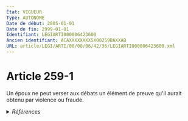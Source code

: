 ```yaml
---
État: VIGUEUR
Type: AUTONOME
Date de début: 2005-01-01
Date de fin: 2999-01-01
Identifiant: LEGIARTI000006423600
Ancien identifiant: ACAXXXXXXXX5X00259BAXXAB
URL: article/LEGI/ARTI/00/00/06/42/36/LEGIARTI000006423600.xml
---
```


<h1>Article 259-1</h1>

Un époux ne peut verser aux débats un élément de preuve qu'il aurait obtenu par
violence ou fraude.


<details>
  <summary><em>Références</em></summary>

  <h2>Articles faisant référence à l'article</h2>
  
  <ul>
    <li>
      <a href="https://legal.tricoteuses.fr//redirection/LEGIARTI000006284803?vers=git&vers=legifrance">LOI n° 2004-439 du 26 mai 2004 relative au divorce - article 10 ENTIEREMENT_MODIF</a> MODIFICATION cible
    </li>
    <li>
      <a href="https://legal.tricoteuses.fr//redirection/LEGIARTI000006284807?vers=git&vers=legifrance">LOI n° 2004-439 du 26 mai 2004 relative au divorce - article 14 ENTIEREMENT_MODIF</a> MODIFICATION cible
    </li>
  </ul>
  
  <h2>Textes faisant référence à l'article</h2>
  
  <ul>
    <li>
      <a href="https://legal.tricoteuses.fr//redirection/JORFTEXT000000439268?vers=git&vers=legifrance">LOI n° 2004-439 du 26 mai 2004 relative au divorce</a> MODIFICATION cible
    </li>
    <li>
      <a href="https://legal.tricoteuses.fr//redirection/JORFTEXT000000439268?vers=git&vers=legifrance">LOI n° 2004-439 du 26 mai 2004 relative au divorce</a> SPEC_APPLI cible
    </li>
  </ul>
  
  <h2>Références faites par l'article</h2>
  
  <ul>
    <li>
      CODIFICATION source Loi 1803-03-14
    </li>
    <li>
      2004-05-26 MODIFICATION source <a href="https://legal.tricoteuses.fr//redirection/JORFTEXT000000439268?vers=git&vers=legifrance">LOI n° 2004-439 du 26 mai 2004 relative au divorce</a>
    </li>
    <li>
      2004-05-26 SPEC_APPLI source <a href="https://legal.tricoteuses.fr//redirection/JORFTEXT000000439268?vers=git&vers=legifrance">LOI n° 2004-439 du 26 mai 2004 relative au divorce</a>
    </li>
    <li>
      2004-05-26 MODIFICATION source <a href="https://legal.tricoteuses.fr//redirection/LEGIARTI000006284803?vers=git&vers=legifrance">LOI n° 2004-439 du 26 mai 2004 relative au divorce - article 10 ENTIEREMENT_MODIF</a>
    </li>
    <li>
      2004-05-26 MODIFICATION source <a href="https://legal.tricoteuses.fr//redirection/LEGIARTI000006284807?vers=git&vers=legifrance">LOI n° 2004-439 du 26 mai 2004 relative au divorce - article 14 ENTIEREMENT_MODIF</a>
    </li>
  </ul>
</details>
